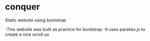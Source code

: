 # conquer
Static website using bootstrap

-This website was built as practice for bootstrap
-It uses parallax.js to create a nice scroll ux

